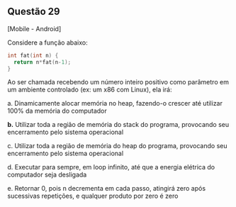

## Questão 29
[Mobile - Android]

Considere a função abaixo:
```c
int fat(int n) {
  return n*fat(n-1);
}
```
Ao ser chamada recebendo um número inteiro positivo como parâmetro em um ambiente controlado (ex: um x86 com Linux), ela irá:

a. Dinamicamente alocar memória no heap, fazendo-o crescer até utilizar 100% da memória do computador

**b.** Utilizar toda a região de memória do stack do programa, provocando seu encerramento pelo sistema operacional

c. Utilizar toda a região de memória do heap do programa, provocando seu encerramento pelo sistema operacional

d. Executar para sempre, em loop infinito, até que a energia elétrica do computador seja desligada

e. Retornar 0, pois n decrementa em cada passo, atingirá zero após sucessivas repetições, e qualquer produto por zero é zero



